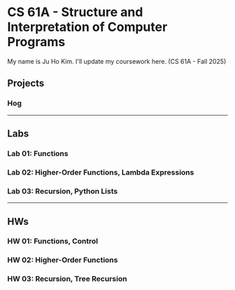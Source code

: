 # CS 61A - Structure and Interpretation of Computer Programs

My name is Ju Ho Kim.
I'll update my coursework here. (CS 61A - Fall 2025)

## Projects

### Hog

---

## Labs

### Lab 01: Functions

### Lab 02: Higher-Order Functions, Lambda Expressions

### Lab 03: Recursion, Python Lists

---

## HWs

### HW 01: Functions, Control

### HW 02: Higher-Order Functions

### HW 03: Recursion, Tree Recursion